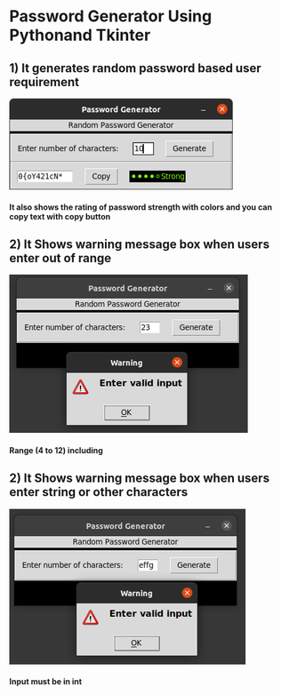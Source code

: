# Password Generator Using Pythonand Tkinter

## 1) It generates random password based user requirement
![](imgs/pswd1.png)
#### It also shows the rating of password strength with colors and you can copy text with copy button

## 2) It Shows warning message box when users enter out of range 
![](imgs/pswd2.png)
#### Range (4 to 12) including

## 2) It Shows warning message box when users enter string or other characters 
![](imgs/pswd3.png)
#### Input must be in int
